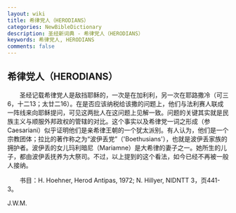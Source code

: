 ```yaml
---
layout: wiki
title: 希律党人（HERODIANS）
categories: NewBibleDictionary
description: 圣经新词典 - 希律党人（HERODIANS）
keywords: 希律党人, HERODIANS
comments: false
---
```


## 希律党人（HERODIANS）

　　圣经记载希律党人是敌挡耶稣的，一次是在加利利，另一次在耶路撒冷（可三6，十二13；太廿二16）。在是否应该纳税给该撒的问题上，他们与法利赛人联成一阵线来向耶稣提问，可见这两批人在这问题上见解一致。问题的关键其实就是民族主义与顺服外邦政权的管辖的对比。这个事实以及希律党一词之形成（参 Caesariani）似乎证明他们是亲希律王朝的一个犹太派别。有人认为，他们是一个宗教团体；拉比的著作称之为“波伊丢党”（'Boethusians'），也就是波伊丢家族的拥护者。波伊丢的女儿玛利暗尼（Mariamne）是大希律的妻子之一。她所生的儿子，都由波伊丢抚养为大祭司。不过，以上提到的这个看法，如今已经不再被一般人接纳。

　　书目：H. Hoehner, Herod Antipas, 1972; N. Hillyer, NIDNTT 3，页441-3。

J.W.M.








